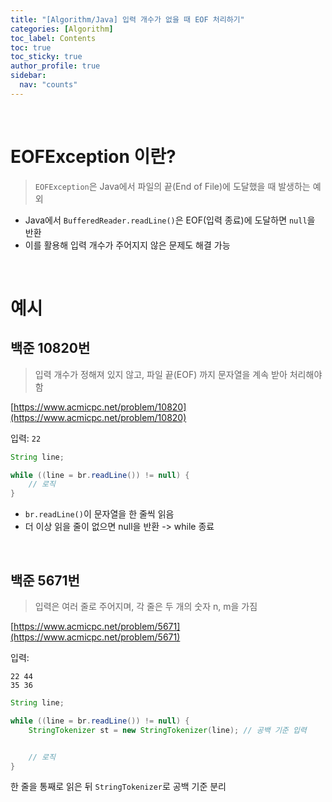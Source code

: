 ```yaml
---
title: "[Algorithm/Java] 입력 개수가 없을 때 EOF 처리하기"
categories: [Algorithm]
toc_label: Contents
toc: true
toc_sticky: true
author_profile: true
sidebar:
  nav: "counts"
---
```


<br>

# EOFException 이란?

> `EOFException`은 Java에서 파일의 끝(End of File)에 도달했을 때 발생하는 예외

- Java에서 `BufferedReader.readLine()`은 EOF(입력 종료)에 도달하면 `null`을 반환
- 이를 활용해 입력 개수가 주어지지 않은 문제도 해결 가능

<br>

# 예시

## 백준 10820번

> 입력 개수가 정해져 있지 않고, 파일 끝(EOF) 까지 문자열을 계속 받아 처리해야 함

[https://www.acmicpc.net/problem/10820](https://www.acmicpc.net/problem/10820)

입력: `22`

```java
String line;

while ((line = br.readLine()) != null) {
	// 로직
}
```

- `br.readLine()`이 문자열을 한 줄씩 읽음
- 더 이상 읽을 줄이 없으면 null을 반환 -> while 종료

<br>

## 백준 5671번

> 입력은 여러 줄로 주어지며, 각 줄은 두 개의 숫자 n, m을 가짐

[https://www.acmicpc.net/problem/5671](https://www.acmicpc.net/problem/5671)

입력:

```
22 44
35 36
```

```java
String line;

while ((line = br.readLine()) != null) {
    StringTokenizer st = new StringTokenizer(line); // 공백 기준 입력


    // 로직
}
```

한 줄을 통째로 읽은 뒤 `StringTokenizer`로 공백 기준 분리

<br>
